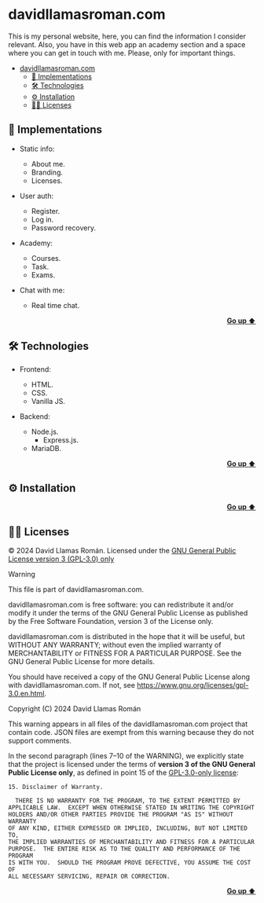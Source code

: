 <!--
 * This file is part of davidllamasroman.com.
 *
 * davidllamasroman.com is free software: you can redistribute it and/or modify
 * it under the terms of the GNU General Public License as published by
 * the Free Software Foundation, version 3 of the License only.
 *
 * davidllamasroman.com is distributed in the hope that it will be useful,
 * but WITHOUT ANY WARRANTY; without even the implied warranty of
 * MERCHANTABILITY or FITNESS FOR A PARTICULAR PURPOSE. See the
 * GNU General Public License for more details.
 *
 * You should have received a copy of the GNU General Public License
 * along with davidllamasroman.com. If not, see <https://www.gnu.org/licenses/gpl-3.0.en.html>.
 *
 * Copyright (C) 2024 David Llamas Román
-->

# davidllamasroman.com

This is my personal website, here, you can find the information I consider relevant. Also, you have in this web app an academy section and a space where you can get in touch with me. Please, only for important things.

- [davidllamasroman.com](#davidllamasromancom)
  - [📃 Implementations](#-implementations)
  - [🛠️ Technologies](#️-technologies)
  - [⚙️ Installation](#️-installation)
  - [👨‍⚖️ Licenses](#️-licenses)

## 📃 Implementations
- Static info:
  - About me.
  - Branding.
  - Licenses.

- User auth:
  - Register.
  - Log in.
  - Password recovery.

- Academy:
  - Courses.
  - Task.
  - Exams.

- Chat with me:
  - Real time chat.

<p align=right><a href="#davidllamasromancom"><strong>Go up ⬆</strong></a></p>

## 🛠️ Technologies
- Frontend:
  - HTML.
  - CSS.
  - Vanilla JS.

- Backend:
  - Node.js.
    - Express.js.
  - MariaDB.

<p align=right><a href="#davidllamasromancom"><strong>Go up ⬆</strong></a></p>

## ⚙️ Installation

<p align=right><a href="#davidllamasromancom"><strong>Go up ⬆</strong></a></p>

## 👨‍⚖️ Licenses
&copy; 2024 David Llamas Román. Licensed under the [GNU General Public License version 3 (GPL-3.0) only](https://www.gnu.org/licenses/gpl-3.0.en.html)

> [!WARNING]
> This file is part of davidllamasroman.com.
>
> davidllamasroman.com is free software: you can redistribute it and/or modify
> it under the terms of the GNU General Public License as published by
> the Free Software Foundation, version 3 of the License only.
>
> davidllamasroman.com is distributed in the hope that it will be useful,
> but WITHOUT ANY WARRANTY; without even the implied warranty of
> MERCHANTABILITY or FITNESS FOR A PARTICULAR PURPOSE. See the
> GNU General Public License for more details.
>
> You should have received a copy of the GNU General Public License
> along with davidllamasroman.com. If not, see <https://www.gnu.org/licenses/gpl-3.0.en.html>.
>
> Copyright (C) 2024 David Llamas Román

This warning appears in all files of the davidllamasroman.com project that contain code. JSON files are exempt from this warning because they do not support comments.

In the second paragraph (lines 7–10 of the WARNING), we explicitly state that the project is licensed under the terms of **version 3 of the GNU General Public License only**, as defined in point 15 of the [GPL-3.0-only license](./LICENSE):
```
15. Disclaimer of Warranty.

  THERE IS NO WARRANTY FOR THE PROGRAM, TO THE EXTENT PERMITTED BY
APPLICABLE LAW.  EXCEPT WHEN OTHERWISE STATED IN WRITING THE COPYRIGHT
HOLDERS AND/OR OTHER PARTIES PROVIDE THE PROGRAM "AS IS" WITHOUT WARRANTY
OF ANY KIND, EITHER EXPRESSED OR IMPLIED, INCLUDING, BUT NOT LIMITED TO,
THE IMPLIED WARRANTIES OF MERCHANTABILITY AND FITNESS FOR A PARTICULAR
PURPOSE.  THE ENTIRE RISK AS TO THE QUALITY AND PERFORMANCE OF THE PROGRAM
IS WITH YOU.  SHOULD THE PROGRAM PROVE DEFECTIVE, YOU ASSUME THE COST OF
ALL NECESSARY SERVICING, REPAIR OR CORRECTION.
```

<p align=right><a href="#davidllamasromancom"><strong>Go up ⬆</strong></a></p>